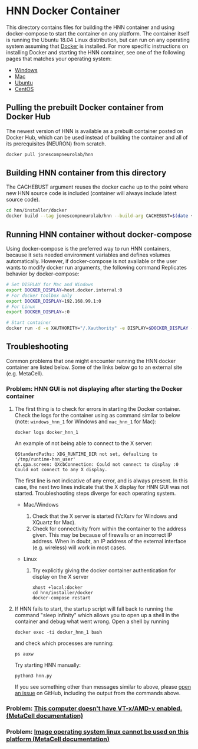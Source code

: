 # HNN Docker Container

This directory contains files for building the HNN container and using docker-compose to start the container on any platform. The container itself is running the Ubuntu 18.04 Linux distribution, but can run on any operating system assuming that [Docker](https://www.docker.com/) is installed. For more specific instructions on installing Docker and starting the HNN container, see one of the following pages that matches your operating system:
 * [Windows](../windows)
 * [Mac](../mac)
 * [Ubuntu](../ubuntu)
 * [CentOS](../centos)

## Pulling the prebuilt Docker container from Docker Hub
The newest version of HNN is available as a prebuilt container posted on Docker Hub, which can be used instead of building the container and all of its prerequisites (NEURON) from scratch.
```bash
docker pull jonescompneurolab/hnn
```

## Building HNN container from this directory

The CACHEBUST argument reuses the docker cache up to the point where new HNN source code is included (container will always include latest source code).

```bash
cd hnn/installer/docker
docker build --tag jonescompneurolab/hnn --build-arg CACHEBUST=$(date +%s) .
```

## Running HNN container without docker-compose
Using docker-compose is the preferred way to run HNN containers, because it sets needed environment variables and defines volumes automatically. However, if docker-compose is not available or the user wants to modify docker run arguments, the following command Replicates behavior by docker-compose:

```bash
# Set DISPLAY for Mac and Windows
export DOCKER_DISPLAY=host.docker.internal:0
# For docker toolbox only
export DOCKER_DISPLAY=192.168.99.1:0
# For Linux
export DOCKER_DISPLAY=:0

# Start container
docker run -d -e XAUTHORITY="/.Xauthority" -e DISPLAY=$DOCKER_DISPLAY -v "./hnn:/home/hnn_user/hnn" -v ~/.Xauthority:/.Xauthority -v /tmp/.X11-unix:/tmp/.X11-unix jonescompneurolab/hnn /home/hnn_user/start_hnn.sh
```

## Troubleshooting

Common problems that one might encounter running the HNN docker container are listed below. Some of the links below go to an external site (e.g. MetaCell).

### Problem: HNN GUI is not displaying after starting the Docker container

1. The first thing is to check for errors in starting the Docker container. Check the logs for the container using as command similar to below (note: `windows_hnn_1` for Windows and `mac_hnn_1` for Mac):

   ```
   docker logs docker_hnn_1
   ```
   An example of not being able to connect to the X server:

   ```
   QStandardPaths: XDG_RUNTIME_DIR not set, defaulting to '/tmp/runtime-hnn_user'
   qt.qpa.screen: QXcbConnection: Could not connect to display :0
   Could not connect to any X display.
   ```

   The first line is not indicative of any error, and is always present. In this case, the next two lines indicate that the X display for HNN GUI was not started. Troubleshooting steps diverge for each operating system.

   * Mac/Windows

      1. Check that the X server is started (VcXsrv for Windows and XQuartz for Mac).
      2. Check for connectivity from within the container to the address given. This may be because of firewalls or an incorrect IP address. When in doubt, an IP address of the external interface (e.g. wireless) will work in most cases.

   * Linux

      1. Try explicitly giving the docker container authentication for display on the X server

         ```
         xhost +local:docker
         cd hnn/installer/docker
         docker-compose restart
         ```

2. If HNN fails to start, the startup script will fall back to running the command "sleep infinity" which allows you to open up a shell in the container and debug what went wrong. Open a shell by running
   ```
   docker exec -ti docker_hnn_1 bash
   ```

   and check which processes are running:
   ```
   ps auxw
   ```
   Try starting HNN manually:
   ```
   python3 hnn.py
   ```
   If you see something other than messages similar to above, please [open an issue](https://github.com/jonescompneurolab/hnn/issues) on GitHub, including the output from the commands above.

### Problem: [This computer doesn't have VT-x/AMD-v enabled. (MetaCell documentation)](https://github.com/MetaCell/NetPyNE-UI/wiki/Docker-installation#problem-this-computer-doesnt-have-vt-xamd-v-enabled)

### Problem: [Image operating system linux cannot be used on this platform (MetaCell documentation)](https://github.com/MetaCell/NetPyNE-UI/wiki/Docker-installation#problem-image-operating-system-linux-cannot-be-used-on-this-platform)